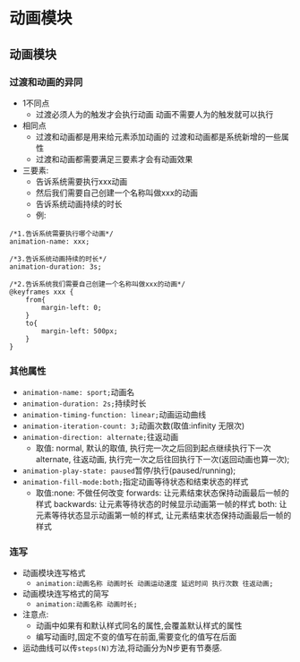 # 动画模块

## 动画模块

### 过渡和动画的异同

* 1不同点
  * 过渡必须人为的触发才会执行动画 动画不需要人为的触发就可以执行
* 相同点
  * 过渡和动画都是用来给元素添加动画的 过渡和动画都是系统新增的一些属性
  * 过渡和动画都需要满足三要素才会有动画效果
* 三要素:
  * 告诉系统需要执行xxx动画
  * 然后我们需要自己创建一个名称叫做xxx的动画
  * 告诉系统动画持续的时长
  * 例:

```text
/*1.告诉系统需要执行哪个动画*/
animation-name: xxx;

/*3.告诉系统动画持续的时长*/
animation-duration: 3s;

/*2.告诉系统我们需要自己创建一个名称叫做xxx的动画*/
@keyframes xxx {
    from{
        margin-left: 0;
    }
    to{
        margin-left: 500px;
    }
}
```

### 其他属性

* `animation-name: sport;`动画名
* `animation-duration: 2s;`持续时长
* `animation-timing-function: linear;`动画运动曲线
* `animation-iteration-count: 3;`动画次数\(取值:infinity 无限次\)
* `animation-direction: alternate;`往返动画
  * 取值: normal, 默认的取值, 执行完一次之后回到起点继续执行下一次 alternate, 往返动画, 执行完一次之后往回执行下一次\(返回动画也算一次\);
* `animation-play-state: paused`暂停/执行\(paused/running\);
* `animation-fill-mode:both;`指定动画等待状态和结束状态的样式
  * 取值:none: 不做任何改变 forwards: 让元素结束状态保持动画最后一帧的样式 backwards: 让元素等待状态的时候显示动画第一帧的样式 both: 让元素等待状态显示动画第一帧的样式, 让元素结束状态保持动画最后一帧的样式

### 连写

* 动画模块连写格式
  * `animation:动画名称 动画时长 动画运动速度 延迟时间 执行次数 往返动画;`
* 动画模块连写格式的简写
  * `animation:动画名称 动画时长;`
* 注意点:
  * 动画中如果有和默认样式同名的属性,会覆盖默认样式的属性
  * 编写动画时,固定不变的值写在前面,需要变化的值写在后面
* 运动曲线可以传`steps(N)`方法,将动画分为N步更有节奏感.

